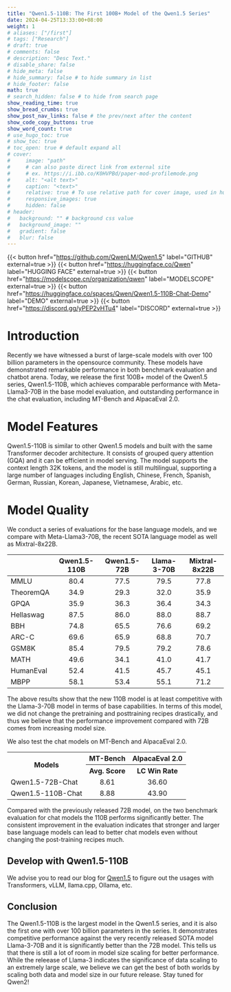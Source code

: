 ```yaml
---
title: "Qwen1.5-110B: The First 100B+ Model of the Qwen1.5 Series"
date: 2024-04-25T13:33:00+08:00
weight: 1
# aliases: ["/first"]
# tags: ["Research"]
# draft: true
# comments: false
# description: "Desc Text."
# disable_share: false
# hide_meta: false
# hide_summary: false # to hide summary in list
# hide_footer: false
math: true
# search_hidden: false # to hide from search page
show_reading_time: true
show_bread_crumbs: true
show_post_nav_links: false # the prev/next after the content
show_code_copy_buttons: true
show_word_count: true
# use_hugo_toc: true
# show_toc: true
# toc_open: true # default expand all
# cover:
#     image: "path"
#     # can also paste direct link from external site
#     # ex. https://i.ibb.co/K0HVPBd/paper-mod-profilemode.png
#     alt: "<alt text>"
#     caption: "<text>"
#     relative: true # To use relative path for cover image, used in hugo Page-bundles
#     responsive_images: true
#     hidden: false
# header:
#   background: "" # background css value
#   background_image: ""
#   gradient: false
#   blur: false
---
```

{{< button href="https://github.com/QwenLM/Qwen1.5" label="GITHUB" external=true >}}
{{< button href="https://huggingface.co/Qwen" label="HUGGING FACE" external=true >}}
{{< button href="https://modelscope.cn/organization/qwen" label="MODELSCOPE" external=true >}}
{{< button href="https://huggingface.co/spaces/Qwen/Qwen1.5-110B-Chat-Demo" label="DEMO" external=true >}}
{{< button href="https://discord.gg/yPEP2vHTu4" label="DISCORD" external=true >}}

# Introduction


Recently we have witnessed a burst of large-scale models with over 100 billion parameters in the opensource community. These models have demonstrated remarkable performance in both benchmark evaluation and chatbot arena. Today, we release the first 100B+ model of the Qwen1.5 series, Qwen1.5-110B, which achieves comparable performance with Meta-Llama3-70B in the base model evaluation, and outstanding performance in the chat evaluation, including MT-Bench and AlpacaEval 2.0. 


# Model Features
Qwen1.5-110B is similar to other Qwen1.5 models and built with the same Transformer decoder architecture. It consists of grouped query attention (GQA) and it can be efficient in model serving. The model supports the context length 32K tokens, and the model is still multilingual, supporting a large number of languages including English, Chinese, French, Spanish, German, Russian, Korean, Japanese, Vietnamese, Arabic, etc. 

# Model Quality

We conduct a series of evaluations for the base language models, and we compare with Meta-Llama3-70B, the recent SOTA language model as well as Mixtral-8x22B. 

|    | Qwen1.5-110B | Qwen1.5-72B | Llama-3-70B | Mixtral-8x22B  |
| :----------- | :--: | :--: | :----: | :---: |
| MMLU   | 80.4 |   77.5    | 79.5 | 77.8 |
| TheoremQA | 34.9 |  29.3  | 32.0 | 35.9 |
| GPQA | 35.9 |   36.3    | 36.4 | 34.3 |
| Hellaswag  | 87.5 |  86.0  | 88.0 |  88.7 | 
| BBH  | 74.8 |  65.5  | 76.6 | 69.2 |
| ARC-C  | 69.6 |  65.9  | 68.8 | 70.7 | 
| GSM8K  | 85.4 |  79.5  | 79.2 | 78.6 |
| MATH  | 49.6 |  34.1  | 41.0 | 41.7 |
| HumanEval  | 52.4 |  41.5  | 45.7 | 45.1 |
| MBPP  | 58.1 |  53.4  | 55.1 | 71.2 | 

The above results show that the new 110B model is at least competitive with the Llama-3-70B model in terms of base capabilities. In terms of this model, we did not change the pretraining and posttraining recipes drastically, and thus we believe that the performance improvement compared with 72B comes from increasing model size. 

We also test the chat models on MT-Bench and AlpacaEval 2.0. 

<table>
    <tr>
        <th rowspan="2" align="center">Models</th>
        <th colspan="1" align="center">MT-Bench</th>
        <th colspan="1" align="center">AlpacaEval 2.0</th>
    </tr>
    <tr>
        <th align="center">Avg. Score</th><th align="center">LC Win Rate</th>
    </tr>
    <tr>
        <td>Qwen1.5-72B-Chat</td>
        <td align="center">8.61</td>
        <td align="center">36.60</td>
    </tr>
    <tr>
        <td>Qwen1.5-110B-Chat</td>
        <td align="center">8.88</td>
        <td align="center">43.90</td>
    </tr>
</table>

Compared with the previously released 72B model, on the two benchmark evaluation for chat models the 110B performs significantly better. The consistent improvement in the evaluation indicates that stronger and larger base language models can lead to better chat models even without changing the post-training recipes much.


## Develop with Qwen1.5-110B

We advise you to read our blog for [Qwen1.5](https://qwenlm.github.io/blog/qwen1.5/) to figure out the usages with Transformers, vLLM, llama.cpp, Ollama, etc. 


## Conclusion

The Qwen1.5-110B is the largest model in the Qwen1.5 series, and it is also the first one with over 100 billion parameters in the series. It demonstrates competitive performance against the very recently released SOTA model Llama-3-70B and it is significantly better than the 72B model. This tells us that there is still a lot of room in model size scaling for better performance. While the releease of Llama-3 indicates the significance of data scaling to an extremely large scale, we believe we can get the best of both worlds by scaling both data and model size in our future release. Stay tuned for Qwen2! 


